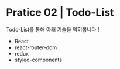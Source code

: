 # Pratice 02 | Todo-List

Todo-List를 통해 아래 기술을 익혀봅니다 !

- React
- react-router-dom
- redux
- styled-components
